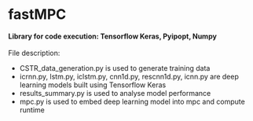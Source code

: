 # fastMPC
**Library for code execution: Tensorflow Keras, Pyipopt, Numpy** </br> </br>
File description:
* CSTR_data_generation.py is used to generate training data </br>
* icrnn.py, lstm.py, iclstm.py, cnn1d.py, rescnn1d.py, icnn.py are deep learning models built using Tensorflow Keras </br>
* results_summary.py is used to analyse model performance </br>
* mpc.py is used to embed deep learning model into mpc and compute runtime
